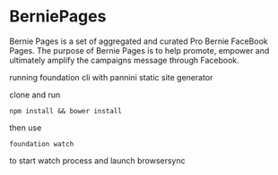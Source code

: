 # BerniePages
Bernie Pages is a set of aggregated and curated Pro Bernie FaceBook Pages. The purpose of Bernie Pages is to help promote, empower and ultimately amplify the campaigns message through Facebook.

running foundation cli with pannini static site generator 

clone and run 

```npm install && bower install```

then use 

``` foundation watch ```

to start watch process and launch browsersync 

